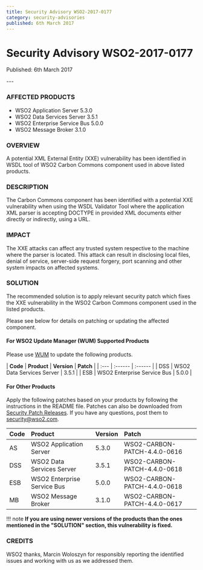```yaml
---
title: Security Advisory WSO2-2017-0177
category: security-advisories
published: 6th March 2017
---
```


# Security Advisory WSO2-2017-0177

<p class="doc-version">Published: 6th March 2017</p>
---

### AFFECTED PRODUCTS
* WSO2 Application Server 5.3.0
* WSO2 Data Services Server 3.5.1
* WSO2 Enterprise Service Bus 5.0.0
* WSO2 Message Broker 3.1.0


### OVERVIEW
A potential XML External Entity (XXE) vulnerability has been identified in WSDL tool of WSO2 Carbon Commons component used in above listed products.


### DESCRIPTION
The Carbon Commons component has been identified with a potential XXE vulnerability when using the WSDL Validator Tool where the application XML parser is accepting DOCTYPE in provided XML documents either directly or indirectly, using a URL.


### IMPACT
The XXE attacks can affect any trusted system respective to the machine where the parser is located. This attack can result in disclosing local files, denial of service, server-side request forgery, port scanning and other system impacts on affected systems.


### SOLUTION
The recommended solution is to apply relevant security patch which fixes the XXE vulnerability in the WSO2 Carbon Commons component used in the listed products.

Please see below for details on patching or updating the affected component.

#### For WSO2 Update Manager (WUM) Supported Products
Please use [WUM](https://wso2.com/updates/wum/) to update the following products.


| **Code** | **Product**          | **Version** | **Patch**                    |
| :--- | :------ | :------ |
| DSS | WSO2 Data Services Server | 3.5.1 |
| ESB | WSO2 Enterprise Service Bus | 5.0.0 |


#### For Other Products
Apply the following patches based on your products by following the instructions in the README file. Patches can also be downloaded from [Security Patch Releases](https://wso2.com/security-patch-releases/). If you have any questions, post them to <security@wso2.com>.


| Code | Product | Version | Patch | 
| :--- | :------ | :------ | :---- |
| AS | WSO2 Application Server | 5.3.0 | WSO2-CARBON-PATCH-4.4.0-0616 |
| DSS | WSO2 Data Services Server | 3.5.1 | WSO2-CARBON-PATCH-4.4.0-0618 |
| ESB | WSO2 Enterprise Service Bus | 5.0.0 | WSO2-CARBON-PATCH-4.4.0-0618 |
| MB | WSO2 Message Broker | 3.1.0 | WSO2-CARBON-PATCH-4.4.0-0617 | 


!!! note
    **If you are using newer versions of the products than the ones mentioned in the "SOLUTION" section, this vulnerability is fixed.**


### CREDITS
WSO2 thanks, Marcin Woloszyn for responsibly reporting the identified issues and working with us as we addressed them.
